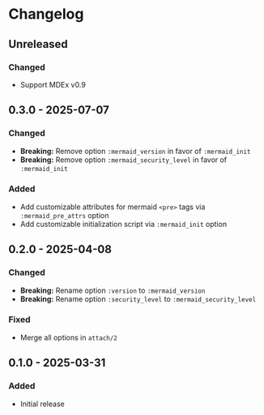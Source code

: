 # Changelog

## Unreleased

### Changed
- Support MDEx v0.9

## 0.3.0 - 2025-07-07

### Changed
- **Breaking:** Remove option `:mermaid_version` in favor of `:mermaid_init`
- **Breaking:** Remove option `:mermaid_security_level` in favor of `:mermaid_init`

### Added
- Add customizable attributes for mermaid `<pre>` tags via `:mermaid_pre_attrs` option
- Add customizable initialization script via `:mermaid_init` option

## 0.2.0 - 2025-04-08

### Changed
- **Breaking:** Rename option `:version` to `:mermaid_version`
- **Breaking:** Rename option `:security_level` to `:mermaid_security_level`

### Fixed
- Merge all options in `attach/2`

## 0.1.0 - 2025-03-31

### Added
- Initial release
